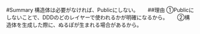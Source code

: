 #Summary
構造体は必要がなければ、Publicにしない。　　
##理由
①Publicにしないことで、DDDのどのレイヤーで使われるかが明確になるから。　　
②構造体を生成した際に、ぬるぽが生まれる場合があるから。　　
